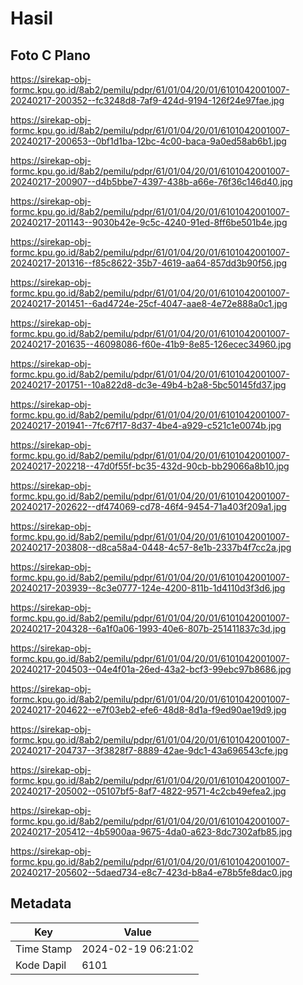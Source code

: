 # Hasil

## Foto C Plano

https://sirekap-obj-formc.kpu.go.id/8ab2/pemilu/pdpr/61/01/04/20/01/6101042001007-20240217-200352--fc3248d8-7af9-424d-9194-126f24e97fae.jpg

https://sirekap-obj-formc.kpu.go.id/8ab2/pemilu/pdpr/61/01/04/20/01/6101042001007-20240217-200653--0bf1d1ba-12bc-4c00-baca-9a0ed58ab6b1.jpg

https://sirekap-obj-formc.kpu.go.id/8ab2/pemilu/pdpr/61/01/04/20/01/6101042001007-20240217-200907--d4b5bbe7-4397-438b-a66e-76f36c146d40.jpg

https://sirekap-obj-formc.kpu.go.id/8ab2/pemilu/pdpr/61/01/04/20/01/6101042001007-20240217-201143--9030b42e-9c5c-4240-91ed-8ff6be501b4e.jpg

https://sirekap-obj-formc.kpu.go.id/8ab2/pemilu/pdpr/61/01/04/20/01/6101042001007-20240217-201316--f85c8622-35b7-4619-aa64-857dd3b90f56.jpg

https://sirekap-obj-formc.kpu.go.id/8ab2/pemilu/pdpr/61/01/04/20/01/6101042001007-20240217-201451--6ad4724e-25cf-4047-aae8-4e72e888a0c1.jpg

https://sirekap-obj-formc.kpu.go.id/8ab2/pemilu/pdpr/61/01/04/20/01/6101042001007-20240217-201635--46098086-f60e-41b9-8e85-126ecec34960.jpg

https://sirekap-obj-formc.kpu.go.id/8ab2/pemilu/pdpr/61/01/04/20/01/6101042001007-20240217-201751--10a822d8-dc3e-49b4-b2a8-5bc50145fd37.jpg

https://sirekap-obj-formc.kpu.go.id/8ab2/pemilu/pdpr/61/01/04/20/01/6101042001007-20240217-201941--7fc67f17-8d37-4be4-a929-c521c1e0074b.jpg

https://sirekap-obj-formc.kpu.go.id/8ab2/pemilu/pdpr/61/01/04/20/01/6101042001007-20240217-202218--47d0f55f-bc35-432d-90cb-bb29066a8b10.jpg

https://sirekap-obj-formc.kpu.go.id/8ab2/pemilu/pdpr/61/01/04/20/01/6101042001007-20240217-202622--df474069-cd78-46f4-9454-71a403f209a1.jpg

https://sirekap-obj-formc.kpu.go.id/8ab2/pemilu/pdpr/61/01/04/20/01/6101042001007-20240217-203808--d8ca58a4-0448-4c57-8e1b-2337b4f7cc2a.jpg

https://sirekap-obj-formc.kpu.go.id/8ab2/pemilu/pdpr/61/01/04/20/01/6101042001007-20240217-203939--8c3e0777-124e-4200-811b-1d4110d3f3d6.jpg

https://sirekap-obj-formc.kpu.go.id/8ab2/pemilu/pdpr/61/01/04/20/01/6101042001007-20240217-204328--6a1f0a06-1993-40e6-807b-251411837c3d.jpg

https://sirekap-obj-formc.kpu.go.id/8ab2/pemilu/pdpr/61/01/04/20/01/6101042001007-20240217-204503--04e4f01a-26ed-43a2-bcf3-99ebc97b8686.jpg

https://sirekap-obj-formc.kpu.go.id/8ab2/pemilu/pdpr/61/01/04/20/01/6101042001007-20240217-204622--e7f03eb2-efe6-48d8-8d1a-f9ed90ae19d9.jpg

https://sirekap-obj-formc.kpu.go.id/8ab2/pemilu/pdpr/61/01/04/20/01/6101042001007-20240217-204737--3f3828f7-8889-42ae-9dc1-43a696543cfe.jpg

https://sirekap-obj-formc.kpu.go.id/8ab2/pemilu/pdpr/61/01/04/20/01/6101042001007-20240217-205002--05107bf5-8af7-4822-9571-4c2cb49efea2.jpg

https://sirekap-obj-formc.kpu.go.id/8ab2/pemilu/pdpr/61/01/04/20/01/6101042001007-20240217-205412--4b5900aa-9675-4da0-a623-8dc7302afb85.jpg

https://sirekap-obj-formc.kpu.go.id/8ab2/pemilu/pdpr/61/01/04/20/01/6101042001007-20240217-205602--5daed734-e8c7-423d-b8a4-e78b5fe8dac0.jpg


## Metadata

| Key        | Value               |
| ---------- | ------------------- |
| Time Stamp | 2024-02-19 06:21:02 |
| Kode Dapil | 6101                |



